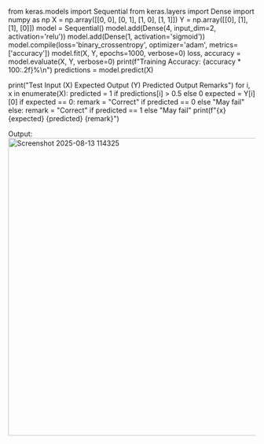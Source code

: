 from keras.models import Sequential
from keras.layers import Dense
import numpy as np
X = np.array([[0, 0],
              [0, 1],
              [1, 0],
              [1, 1]])
Y = np.array([[0],
              [1],
              [1],
              [0]])
model = Sequential()
model.add(Dense(4, input_dim=2, activation='relu'))
model.add(Dense(1, activation='sigmoid'))
model.compile(loss='binary_crossentropy', optimizer='adam', metrics=['accuracy'])
model.fit(X, Y, epochs=1000, verbose=0)
loss, accuracy = model.evaluate(X, Y, verbose=0)
print(f"Training Accuracy: {accuracy * 100:.2f}%\n")
predictions = model.predict(X)

print("Test Input (X)    Expected Output (Y)    Predicted Output    Remarks")
for i, x in enumerate(X):
    predicted = 1 if predictions[i] > 0.5 else 0
    expected = Y[i][0]
    if expected == 0:
        remark = "Correct" if predicted == 0 else "May fail"
    else:
        remark = "Correct" if predicted == 1 else "May fail"
    print(f"{x}           {expected}                    {predicted}                {remark}")















Output:
<img width="1107" height="605" alt="Screenshot 2025-08-13 114325" src="https://github.com/user-attachments/assets/af0109d0-6f3d-4cfe-ada4-e0a2a23ae681" />
